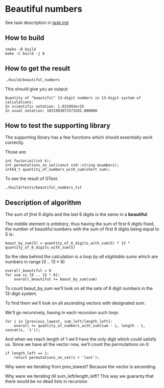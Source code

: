 # Beautiful numbers

See task description in [task.md](task.md)

## How to build

    cmake -B build
    make -C build -j 8

## How to get the result

    ./build/beautiful_numbers 

This should give you an output:

    Quantity of "beautiful" 13-digit numbers in 13-digit system of calculations:
    In scientific notation: 1.031993e+15
    In usual notation: 1031993073373201.000000

## How to test the supporting library

The supporting library has a few functions which should essentially work correctly.

Those are:

    int factorial(int k);
    int permutations_on_set(const std::string &numbers);
    int64_t quantity_of_numbers_with_sum(short sum);

To see the result of GTest:

    ./build/tests/beautiful_numbers_tst 

## Description of algorithm

The sum of *first* 6 digits and the *last* 6 digits is the *same* in a **beautiful**.

The middle element is *arbitrary*, thus having the sum of first 6 digits fixed, the number of
beautiful numbers with the sum of first 6 digits being equal to S is:

    beaut_by_sum(S) = quantity_of_6_digits_with_sum(S) * 13 * quantity_of_6_digits_with_sum(S)

So the idea behind the calculation is a *loop by all elightable sums* which are numbers in range [0 .. 13 * 6)

    overall_beautiful = 0
    for sum in [0 .. 13 * 6]:
        overall_beautiful += beaut_by_sum(sum)

To count beaut_by_sum we'll look on all the sets of 6 digit numbers in the 13-digit system.

To find them we'll look on all ascending vectors with designated sum.

We'll go recursively, having in each recursion such loop:

    for i in [previous_lowest, sum_left/length_left]:
        overall += quantity_of_numbers_with_sum(sum - i, length - 1, concat(s, 'i'));

And when we reach length of 1 we'll have the only digit which could satisfy us. Since we have all the vector now, we'll count the permutations on it:

    if length_left == 1:
        return permutations_on_set(s + 'last');

Why were we iterating from prev_lowest? Because the vector is ascending.

Why were we iterating till sum_left/length_left? This way we guaranty that there would be no dead lists in recursion